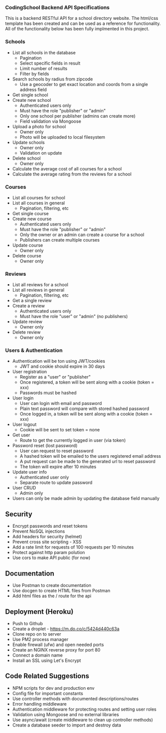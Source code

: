 ### CodingSchool Backend API Specifications

This is a backend RESTful API for a school directory website. The html/css template has been created and can be used as a reference for functionality. 
All of the functionality below has been fully implmented in this project.

### Schools
- List all schools in the database
   * Pagination
   * Select specific fields in result
   * Limit number of results
   * Filter by fields
- Search schools by radius from zipcode
  * Use a geocoder to get exact location and coords from a single address field
- Get single school
- Create new school
  * Authenticated users only
  * Must have the role "publisher" or "admin"
  * Only one school per publisher (admins can create more)
  * Field validation via Mongoose
- Upload a photo for school
  * Owner only
  * Photo will be uploaded to local filesystem
- Update schools
  * Owner only
  * Validation on update
- Delete school
  * Owner only
- Calculate the average cost of all courses for a school
- Calculate the average rating from the reviews for a school

### Courses
- List all courses for school
- List all courses in general
  * Pagination, filtering, etc
- Get single course
- Create new course
  * Authenticated users only
  * Must have the role "publisher" or "admin"
  * Only the owner or an admin can create a course for a school
  * Publishers can create multiple courses
- Update course
  * Owner only
- Delete course
  * Owner only
  
### Reviews
- List all reviews for a school
- List all reviews in general
  * Pagination, filtering, etc
- Get a single review
- Create a review
  * Authenticated users only
  * Must have the role "user" or "admin" (no publishers)
- Update review
  * Owner only
- Delete review
  * Owner only

### Users & Authentication
- Authentication will be ton using JWT/cookies
  * JWT and cookie should expire in 30 days
- User registration
  * Register as a "user" or "publisher"
  * Once registered, a token will be sent along with a cookie (token = xxx)
  * Passwords must be hashed
- User login
  * User can login with email and password
  * Plain text password will compare with stored hashed password
  * Once logged in, a token will be sent along with a cookie (token = xxx)
- User logout
  * Cookie will be sent to set token = none
- Get user
  * Route to get the currently logged in user (via token)
- Password reset (lost password)
  * User can request to reset password
  * A hashed token will be emailed to the users registered email address
  * A put request can be made to the generated url to reset password
  * The token will expire after 10 minutes
- Update user info
  * Authenticated user only
  * Separate route to update password
- User CRUD
  * Admin only
- Users can only be made admin by updating the database field manually

## Security
- Encrypt passwords and reset tokens
- Prevent NoSQL injections
- Add headers for security (helmet)
- Prevent cross site scripting - XSS
- Add a rate limit for requests of 100 requests per 10 minutes
- Protect against http param polution
- Use cors to make API public (for now)

## Documentation
- Use Postman to create documentation
- Use docgen to create HTML files from Postman
- Add html files as the / route for the api

## Deployment (Heroku)
- Push to Github
- Create a droplet - https://m.do.co/c/5424d440c63a
- Clone repo on to server
- Use PM2 process manager
- Enable firewall (ufw) and open needed ports
- Create an NGINX reverse proxy for port 80
- Connect a domain name
- Install an SSL using Let's Encrypt

## Code Related Suggestions
- NPM scripts for dev and production env
- Config file for important constants
- Use controller methods with documented descriptions/routes
- Error handling middleware
- Authentication middleware for protecting routes and setting user roles
- Validation using Mongoose and no external libraries
- Use async/await (create middleware to clean up controller methods)
- Create a database seeder to import and destroy data
